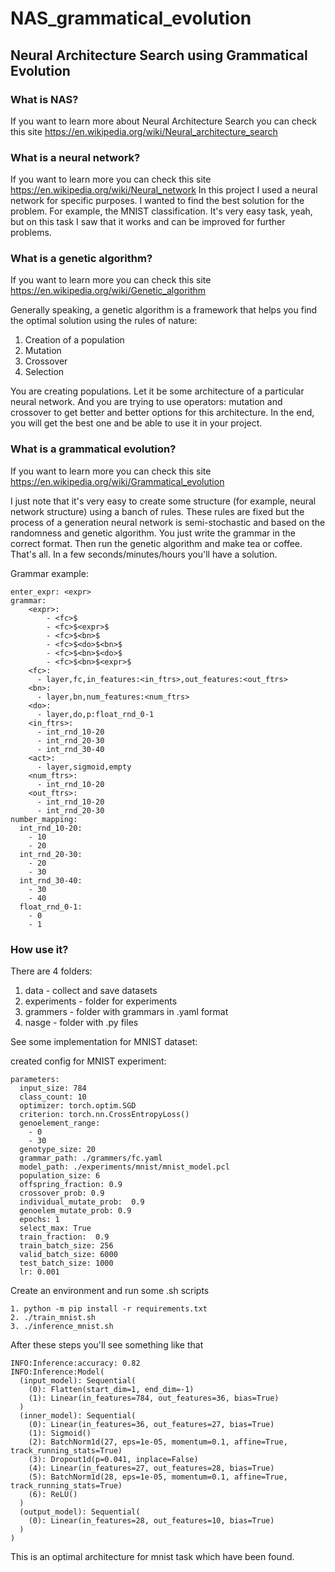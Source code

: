 # NAS_grammatical_evolution

## Neural Architecture Search using Grammatical Evolution


### What is NAS?
If you want to learn more about Neural Architecture Search you can check this site
https://en.wikipedia.org/wiki/Neural_architecture_search


### What is a neural network?
If you want to learn more you can check this site
https://en.wikipedia.org/wiki/Neural_network
In this project I used a neural network for specific purposes.
I wanted to find the best solution for the problem. For example, the MNIST classification.
It's very easy task, yeah, but on this task I saw that it works and can be improved for 
further problems.

### What is a genetic algorithm?  
If you want to learn more you can check this site
https://en.wikipedia.org/wiki/Genetic_algorithm

Generally speaking, a genetic algorithm is a framework that helps you find the optimal solution using the rules of nature:
1. Creation of a population
2. Mutation
3. Crossover
4. Selection

You are creating populations. Let it be some architecture of a particular neural network.
And you are trying to use operators: mutation and crossover to get better and better options for this architecture.
In the end, you will get the best one and be able to use it in your project.

### What is a grammatical evolution?
If you want to learn more you can check this site
https://en.wikipedia.org/wiki/Grammatical_evolution

I just note that it's very easy to create some structure (for example, neural network structure) using a banch of rules.
These rules are fixed but the process of a generation neural network is semi-stochastic and based on the randomness and genetic algorithm.
You just write the grammar in the correct format. Then run the genetic algorithm and make tea or coffee. That's all.
In a few seconds/minutes/hours you'll have a solution.

Grammar example:
```
enter_expr: <expr>
grammar:
    <expr>:
        - <fc>$
        - <fc>$<expr>$
        - <fc>$<bn>$
        - <fc>$<do>$<bn>$
        - <fc>$<bn>$<do>$
        - <fc>$<bn>$<expr>$
    <fc>:
      - layer,fc,in_features:<in_ftrs>,out_features:<out_ftrs>
    <bn>:
      - layer,bn,num_features:<num_ftrs>
    <do>:
      - layer,do,p:float_rnd_0-1
    <in_ftrs>:
      - int_rnd_10-20
      - int_rnd_20-30
      - int_rnd_30-40
    <act>:
      - layer,sigmoid,empty
    <num_ftrs>:
      - int_rnd_10-20
    <out_ftrs>:
      - int_rnd_10-20
      - int_rnd_20-30
number_mapping:
  int_rnd_10-20:
    - 10
    - 20
  int_rnd_20-30:
    - 20
    - 30
  int_rnd_30-40:
    - 30
    - 40
  float_rnd_0-1:
    - 0
    - 1
```


### How use it?
There are 4 folders:
1. data - collect and save datasets
2. experiments - folder for experiments 
3. grammers - folder with grammars in .yaml format 
4. nasge - folder with .py files

See some implementation for MNIST dataset:

created config for MNIST experiment:
```
parameters:
  input_size: 784
  class_count: 10
  optimizer: torch.optim.SGD
  criterion: torch.nn.CrossEntropyLoss()
  genoelement_range:
    - 0
    - 30
  genotype_size: 20
  grammar_path: ./grammers/fc.yaml
  model_path: ./experiments/mnist/mnist_model.pcl
  population_size: 6
  offspring_fraction: 0.9
  crossover_prob: 0.9
  individual_mutate_prob:  0.9
  genoelem_mutate_prob: 0.9
  epochs: 1
  select_max: True
  train_fraction:  0.9
  train_batch_size: 256
  valid_batch_size: 6000
  test_batch_size: 1000
  lr: 0.001

```

Create an environment and run some .sh scripts

```
1. python -m pip install -r requirements.txt
2. ./train_mnist.sh
3. ./inference_mnist.sh
```

After these steps you'll see something like that
```
INFO:Inference:accuracy: 0.82
INFO:Inference:Model(
  (input_model): Sequential(
    (0): Flatten(start_dim=1, end_dim=-1)
    (1): Linear(in_features=784, out_features=36, bias=True)
  )
  (inner_model): Sequential(
    (0): Linear(in_features=36, out_features=27, bias=True)
    (1): Sigmoid()
    (2): BatchNorm1d(27, eps=1e-05, momentum=0.1, affine=True, track_running_stats=True)
    (3): Dropout1d(p=0.041, inplace=False)
    (4): Linear(in_features=27, out_features=28, bias=True)
    (5): BatchNorm1d(28, eps=1e-05, momentum=0.1, affine=True, track_running_stats=True)
    (6): ReLU()
  )
  (output_model): Sequential(
    (0): Linear(in_features=28, out_features=10, bias=True)
  )
)
```
This is an optimal architecture for mnist task which have been found.
